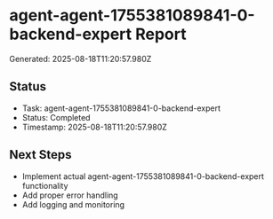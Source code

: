 # agent-agent-1755381089841-0-backend-expert Report

Generated: 2025-08-18T11:20:57.980Z

## Status
- Task: agent-agent-1755381089841-0-backend-expert
- Status: Completed
- Timestamp: 2025-08-18T11:20:57.980Z

## Next Steps
- Implement actual agent-agent-1755381089841-0-backend-expert functionality
- Add proper error handling
- Add logging and monitoring
